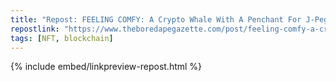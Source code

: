 ```yaml
---
title: "Repost: FEELING COMFY: A Crypto Whale With A Penchant For J-Pegs Purchased A Hoodie Wearing CryptoPunk For 125 Eth Or $455K USD!"
repostlink: "https://www.theboredapegazette.com/post/feeling-comfy-a-crypto-whale-with-a-penchant-for-j-pegs-purchased-a-hoodie-wearing-cryptopunk-for-1"
tags: [NFT, blockchain]
---
```


{% include embed/linkpreview-repost.html %}
